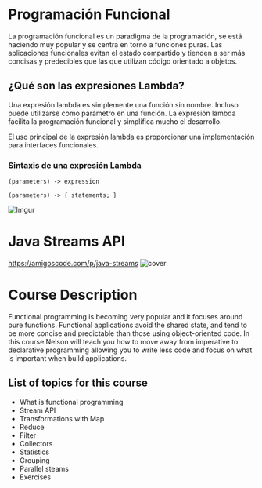 # Programación Funcional
La programación funcional es un paradigma de la programación, se está haciendo muy popular y se centra en torno a funciones puras. Las aplicaciones funcionales evitan el estado compartido y tienden a ser más concisas y predecibles que las que utilizan código orientado a objetos.

## ¿Qué son las expresiones Lambda?
Una expresión lambda es simplemente una función sin nombre. Incluso puede utilizarse como parámetro en una función. La expresión lambda facilita la programación funcional y simplifica mucho el desarrollo.

El uso principal de la expresión lambda es proporcionar una implementación para interfaces funcionales.

### Sintaxis de una expresión Lambda
`(parameters) -> expression`

`(parameters) -> { statements; }`

![Imgur](https://i.imgur.com/FMc0PIn.jpg)
# Java Streams API
https://amigoscode.com/p/java-streams
![cover](https://user-images.githubusercontent.com/40702606/137604079-5a73276f-a32a-4f03-adca-752f9a01adc2.png)

# Course Description
Functional programming is becoming very popular and it focuses around pure functions. Functional applications avoid the shared state, and tend to be more concise and predictable than those using object-oriented code. In this course Nelson will teach you how to move away from imperative to declarative programming allowing you to write less code and focus on what is important when build applications.

## List of topics for this course
- What is functional programming
- Stream API
- Transformations with Map
- Reduce
- Filter
- Collectors
- Statistics
- Grouping
- Parallel steams
- Exercises